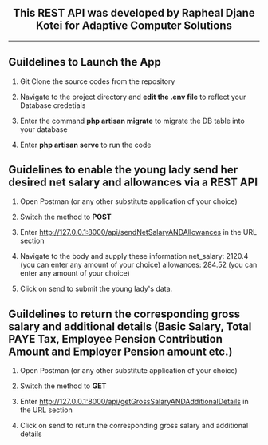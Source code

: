 <h2 style="text-align:center">This REST API was developed by <b>Rapheal Djane Kotei</b> for Adaptive Computer Solutions</h2>

<hr>

## Guildelines to Launch the App

1. Git Clone the source codes from the repository

2. Navigate to the project directory and <b>edit the .env file</b> to reflect your Database credetials

3. Enter the command <b>php artisan migrate</b> to migrate the DB table into your database

4. Enter <b>php artisan serve</b> to run the code


## Guidelines to enable the young lady send her desired net salary and allowances via a REST API

1. Open Postman (or any other substitute application of your choice)

2. Switch the method to <b>POST</b>

3. Enter http://127.0.0.1:8000/api/sendNetSalaryANDAllowances in the URL section

4. Navigate to the body and supply these information 
   net_salary: 2120.4 (you can enter any amount of your choice)
   allowances: 284.52 (you can enter any amount of your choice)

5. Click on send to submit the young lady's data.

## Guildelines to return the corresponding gross salary and additional details (Basic Salary, Total PAYE Tax, Employee Pension Contribution Amount and Employer Pension amount etc.)

1. Open Postman (or any other substitute application of your choice)

2. Switch the method to <b>GET</b>

3. Enter http://127.0.0.1:8000/api/getGrossSalaryANDAdditionalDetails in the URL section

4. Click on send to return the corresponding gross salary and additional details
